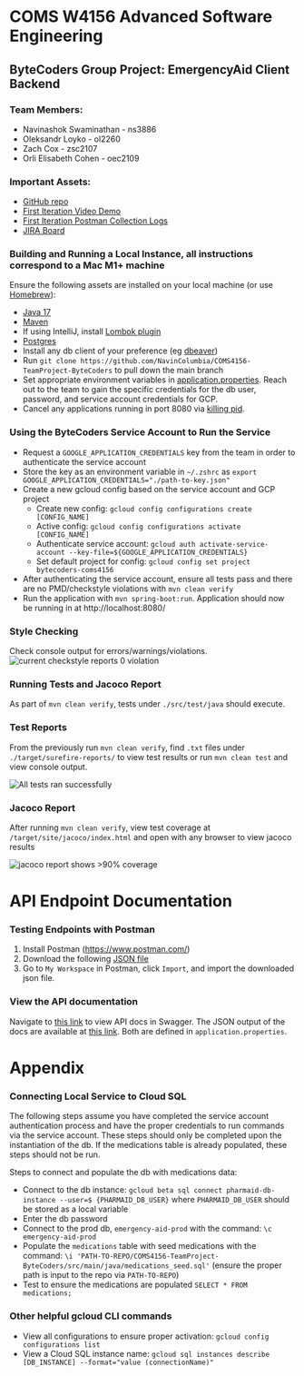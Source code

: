# COMS W4156 Advanced Software Engineering

## ByteCoders Group Project: EmergencyAid Client Backend

### Team Members:

- Navinashok Swaminathan - ns3886
- Oleksandr Loyko - ol2260
- Zach Cox - zsc2107
- Orli Elisabeth Cohen - oec2109

### Important Assets:

- [GitHub repo](https://github.com/NavinColumbia/COMS4156-TeamProject-ByteCoders)
- [First Iteration Video Demo](https://www.dropbox.com/scl/fi/z5lcima7kjy1jpw5xwheb/Iteration-1-functionality-demo.mov?rlkey=ld4xxx19yk5ug3xetvunyk6yu&st=g5jnxxl7&dl=0)
- [First Iteration Postman Collection Logs](https://www.dropbox.com/scl/fi/f7o3rd45sq4zsiuqucnkp/ByteCoders.postman_collection.json?rlkey=gdcqv823snw3oawx6i80rbiyb&st=pjxn6cmh&dl=0)
- [JIRA Board](https://bytecoders-4156.atlassian.net/jira/software/projects/BYT/boards/1)

### Building and Running a Local Instance, all instructions correspond to a Mac M1+ machine

Ensure the following assets are installed on your local machine (or
use [Homebrew](https://brew.sh/)):

- [Java 17](https://www.oracle.com/java/technologies/javase/jdk17-archive-downloads.html)
- [Maven](https://maven.apache.org/install.html)
- If using IntelliJ, install [Lombok plugin](https://plugins.jetbrains.com/plugin/6317-lombok)
- [Postgres](https://www.postgresql.org/download/)
- Install any db client of your preference (eg [dbeaver](https://dbeaver.io/))
- Run `git clone https://github.com/NavinColumbia/COMS4156-TeamProject-ByteCoders` to pull down
  the main branch
- Set appropriate environment variables
  in [application.properties](https://github.com/NavinColumbia/COMS4156-TeamProject-ByteCoders/blob/main/src/main/resources/application.properties).
  Reach out to the team to gain the specific credentials for the db user, password, and service
  account credentials for GCP.
- Cancel any applications running in port 8080
  via [killing pid](https://dev.to/osalumense/how-to-kill-a-process-occupying-a-port-on-windows-macos-and-linux-gj8).

### Using the ByteCoders Service Account to Run the Service

- Request a `GOOGLE_APPLICATION_CREDENTIALS` key from the team in order to authenticate the
  service account
- Store the key as an environment variable in `~/.zshrc` as `export 
  GOOGLE_APPLICATION_CREDENTIALS="./path-to-key.json"`
- Create a new gcloud config based on the service account and GCP project
    - Create new config: `gcloud config configurations create [CONFIG_NAME]`
    - Active config: `gcloud config configurations activate [CONFIG_NAME]`
    - Authenticate service account:
      `gcloud auth activate-service-account --key-file=${GOOGLE_APPLICATION_CREDENTIALS}`
    - Set default project for config: `gcloud config set project bytecoders-coms4156`
- After authenticating the service account, ensure all tests pass and there are no PMD/checkstyle
  violations with `mvn clean verify`
- Run the application with `mvn spring-boot:run`. Application should now be running in at
  http://localhost:8080/

### Style Checking

Check console output for errors/warnings/violations.
![current checkstyle reports 0 violation](https://dl.dropbox.com/scl/fi/3xpqsf94i3vqgbj7rti9l/checkstyle_check.png?rlkey=1f60qzif8wviopr23xcl0352y&st=dc2m561y&dl=0)

### Running Tests and Jacoco Report

As part of `mvn clean verify`, tests under `./src/test/java` should execute.

### Test Reports

From the previously run `mvn clean verify`, find `.txt` files under `./target/surefire-reports/` to
view test results or run `mvn clean test` and view console output.

![All tests ran successfully](https://dl.dropbox.com/scl/fi/e86n0krsbt47rapbirvre/tests_pass.png?rlkey=br2zkd43adfuq2910nvrvbd92&st=4rrf5jf5&dl=0)

### Jacoco Report

After running `mvn clean verify`, view test coverage at `/target/site/jacoco/index.html` and
open with any browser to view jacoco results

![jacoco report shows >90% coverage](https://dl.dropbox.com/scl/fi/2pghifroxe70n9w81wgho/jacoco_check.png?rlkey=awerv5sflnh66vopyxq3feysk&st=wo21q0yf&dl=0)

# API Endpoint Documentation

### Testing Endpoints with Postman

1. Install Postman  (https://www.postman.com/)
2. Download the
   following [JSON file](https://www.dropbox.com/scl/fi/f7o3rd45sq4zsiuqucnkp/ByteCoders.postman_collection.json?rlkey=gdcqv823snw3oawx6i80rbiyb&e)
3. Go to `My Workspace` in Postman, click `Import`, and import the downloaded json file.

### View the API documentation

Navigate to [this link](https://bytecoders-coms4156.uk.r.appspot.com/emergency-aid-docs-ui.html) to
view API docs in Swagger. The JSON output of the docs are available
at [this link](https://bytecoders-coms4156.uk.r.appspot.com/emergency-aid-docs). Both are defined in
`application.properties`.

# Appendix

### Connecting Local Service to Cloud SQL

The following steps assume you have completed the service account authentication process and
have the proper credentials to run commands via the service account. These steps should only be
completed upon the instantiation of the db. If the medications table is already populated,
these steps should not be run.

Steps to connect and populate the db with medications data:

- Connect to the db instance: `gcloud beta sql connect pharmaid-db-instance --user=$
{PHARMAID_DB_USER}` where `PHARMAID_DB_USER` should be stored as a local variable
- Enter the db password
- Connect to the prod db, `emergency-aid-prod` with the command: `\c emergency-aid-prod`
- Populate the `medications` table with seed medications with the command:
  `\i 'PATH-TO-REPO/COMS4156-TeamProject-ByteCoders/src/main/java/medications_seed.sql'` (ensure
  the proper path is input to the repo via `PATH-TO-REPO`)
- Test to ensure the medications are populated `SELECT * FROM medications;`

### Other helpful gcloud CLI commands

- View all configurations to ensure proper activation: `gcloud config configurations list`
- View a Cloud SQL instance name: `gcloud sql instances describe [DB_INSTANCE] --format="value
(connectionName)"` 